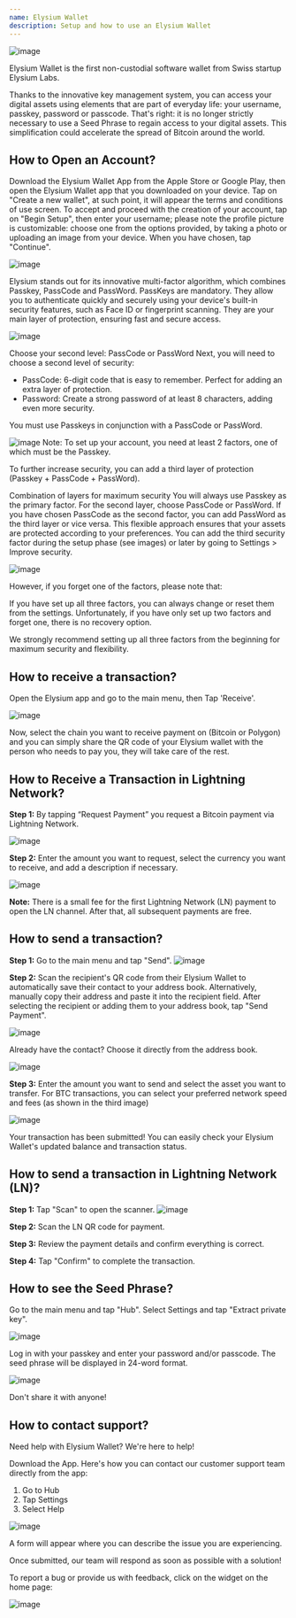 ```yaml
---
name: Elysium Wallet
description: Setup and how to use an Elysium Wallet
---
```


![image](assets/cover.webp)

Elysium Wallet is the first non-custodial software wallet from Swiss startup Elysium Labs.

Thanks to the innovative key management system, you can access your digital assets using elements that are part of everyday life: your username, passkey, password or passcode.
That's right: it is no longer strictly necessary to use a Seed Phrase to regain access to your digital assets.
This simplification could accelerate the spread of Bitcoin around the world.

## How to Open an Account?

Download the Elysium Wallet App from the Apple Store or Google Play, then open the Elysium Wallet app that you downloaded on your device. Tap on "Create a new wallet", at such point, it will appear the terms and conditions of use screen.
To accept and proceed with the creation of your account, tap on "Begin Setup", then enter your username; please note the profile picture is customizable: choose one from the options provided, by taking a photo or uploading an image from your device.
When you have chosen, tap "Continue".

![image](assets/open.webp)

Elysium stands out for its innovative multi-factor algorithm, which combines Passkey, PassCode and PassWord.
PassKeys are mandatory.
They allow you to authenticate quickly and securely using your device's built-in security features, such as Face ID or fingerprint scanning.
They are your main layer of protection, ensuring fast and secure access.

![image](assets/passkey.webp)

Choose your second level: PassCode or PassWord
Next, you will need to choose a second level of security:

- PassCode: 6-digit code that is easy to remember. Perfect for adding an extra layer of protection.
- Password: Create a strong password of at least 8 characters, adding even more security.

You must use Passkeys in conjunction with a PassCode or PassWord.

![image](assets/secondfactor.webp)
Note: To set up your account, you need at least 2 factors, one of which must be the Passkey.

To further increase security, you can add a third layer of protection (Passkey + PassCode + PassWord).

Combination of layers for maximum security
You will always use Passkey as the primary factor. For the second layer, choose PassCode or PassWord.
If you have chosen PassCode as the second factor, you can add PassWord as the third layer or vice versa. This flexible approach ensures that your assets are protected according to your preferences.
You can add the third security factor during the setup phase (see images) or later by going to Settings > Improve security.

![image](assets/thirdfactor.webp)

However, if you forget one of the factors, please note that:

If you have set up all three factors, you can always change or reset them from the settings.
Unfortunately, if you have only set up two factors and forget one, there is no recovery option.

We strongly recommend setting up all three factors from the beginning for maximum security and flexibility.

## How to receive a transaction?

Open the Elysium app and go to the main menu, then Tap 'Receive'.

![image](assets/receive1.webp)

Now, select the chain you want to receive payment on (Bitcoin or Polygon) and you can simply share the QR code of your Elysium wallet with the person who needs to pay you, they will take care of the rest.

## How to Receive a Transaction in Lightning Network?

**Step 1:** By tapping “Request Payment” you request a Bitcoin payment via Lightning Network.

![image](assets/requestpayment1.webp)

**Step 2:** Enter the amount you want to request, select the currency you want to receive, and add a description if necessary.

![image](assets/requestpayment2.webp)

**Note:** There is a small fee for the first Lightning Network (LN) payment to open the LN channel. After that, all subsequent payments are free.

## How to send a transaction?

**Step 1:** Go to the main menu and tap "Send".
![image](assets/send1.webp)

**Step 2:** Scan the recipient's QR code from their Elysium Wallet to automatically save their contact to your address book.
Alternatively, manually copy their address and paste it into the recipient field.
After selecting the recipient or adding them to your address book, tap "Send Payment".

![image](assets/payment1.webp)

Already have the contact? Choose it directly from the address book.

![image](assets/addressbook1.webp)

**Step 3:** Enter the amount you want to send and select the asset you want to transfer.
For BTC transactions, you can select your preferred network speed and fees (as shown in the third image)

![image](assets/payment2.webp)

Your transaction has been submitted! You can easily check your Elysium Wallet's updated balance and transaction status.

## How to send a transaction in Lightning Network (LN)?

**Step 1:** Tap "Scan" to open the scanner.
![image](assets/paymentLN1.webp)

**Step 2:** Scan the LN QR code for payment.

**Step 3:** Review the payment details and confirm everything is correct.

**Step 4:** Tap "Confirm" to complete the transaction.

## How to see the Seed Phrase?

Go to the main menu and tap "Hub". Select Settings and tap "Extract private key".

![image](assets/extract1.webp)

Log in with your passkey and enter your password and/or passcode.
The seed phrase will be displayed in 24-word format.

![image](assets/seed1.webp)

Don't share it with anyone!

## How to contact support?

Need help with Elysium Wallet? We're here to help!

Download the App.
Here's how you can contact our customer support team directly from the app:

1. Go to Hub
2. Tap Settings
3. Select Help

![image](assets/help1.webp)

A form will appear where you can describe the issue you are experiencing.

Once submitted, our team will respond as soon as possible with a solution!

To report a bug or provide us with feedback, click on the widget on the home page:

![image](assets/help2.webp)
